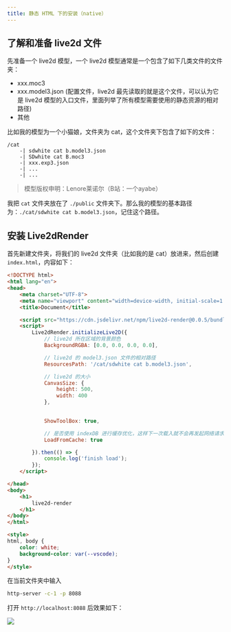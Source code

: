 ```yaml
---
title: 静态 HTML 下的安装（native）
---
```


## 了解和准备 live2d 文件

先准备一个 live2d 模型，一个 live2d 模型通常是一个包含了如下几类文件的文件夹：

- xxx.moc3
- xxx.model3.json (配置文件，live2d 最先读取的就是这个文件，可以认为它是 live2d 模型的入口文件，里面列举了所有模型需要使用的静态资源的相对路径)
- 其他

比如我的模型为一个小猫娘，文件夹为 cat，这个文件夹下包含了如下的文件：
```
/cat
    -| sdwhite cat b.model3.json
    -| SDwhite cat B.moc3
    -| xxx.exp3.json
    -| ...
    -| ...
```

> 模型版权申明：Lenore莱诺尔（B站：一个ayabe）

我把 `cat` 文件夹放在了 `./public` 文件夹下。那么我的模型的基本路径为：`./cat/sdwhite cat b.model3.json`，记住这个路径。

## 安装 Live2dRender

首先新建文件夹，将我们的 live2d 文件夹（比如我的是 cat）放进来，然后创建 `index.html`，内容如下：

```html
<!DOCTYPE html>
<html lang="en">
<head>
    <meta charset="UTF-8">
    <meta name="viewport" content="width=device-width, initial-scale=1.0">
    <title>Document</title>

    <script src="https://cdn.jsdelivr.net/npm/live2d-render@0.0.5/bundle.js"></script>
    <script>
        Live2dRender.initializeLive2D({
            // live2d 所在区域的背景颜色
            BackgroundRGBA: [0.0, 0.0, 0.0, 0.0],

            // live2d 的 model3.json 文件的相对路径
            ResourcesPath: '/cat/sdwhite cat b.model3.json',

            // live2d 的大小
            CanvasSize: {
                height: 500,
                width: 400
            },

            
            ShowToolBox: true,

            // 是否使用 indexDB 进行缓存优化，这样下一次载入就不会再发起网络请求了
            LoadFromCache: true

        }).then(() => {
            console.log('finish load');
        });
    </script>

</head>
<body>
    <h1>
        live2d-render
    </h1>
</body>
</html>

<style>
html, body {
    color: white;
    background-color: var(--vscode);
}
</style>
```


在当前文件夹中输入

```bash
http-server -c-1 -p 8088
```

打开 `http://localhost:8088` 后效果如下：


![](https://pic1.zhimg.com/80/v2-2a26a487d97e2f33b8b887980230c6e0_1440w.png)
